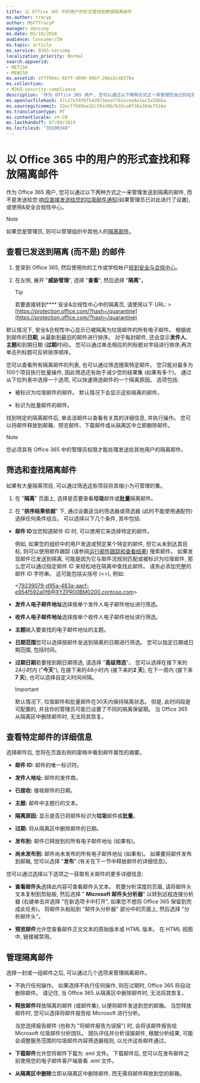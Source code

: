 ```yaml
---
title: 以 Office 365 中的用户的形式查找和释放隔离邮件
ms.author: tracyp
author: MSFTTracyP
manager: dansimp
ms.date: 05/19/2018
audience: Consumer/IW
ms.topic: article
ms.service: O365-seccomp
localization_priority: Normal
search.appverid:
- MET150
- MEW150
ms.assetid: efff08ec-68ff-4099-89b7-266e3c4817be
ms.collection:
- M365-security-compliance
description: '作为 Office 365 用户, 您可以通过以下两种方式之一来管理您自己的垃圾邮件隔离邮件: 响应直接发送给您的垃圾邮件通知 (如果管理员已设置此功能), 或使用安全&amp;合规性中的垃圾邮件隔离功能。置.'
ms.openlocfilehash: 47c17e59f6f54d973eeaf761ecee6a1ac5a3dbba
ms.sourcegitcommit: 32ecff689ae32c59a39b7633ca0f36a304e7516e
ms.translationtype: MT
ms.contentlocale: zh-CN
ms.lasthandoff: 07/09/2019
ms.locfileid: "35599348"
---
```

# <a name="find-and-release-quarantined-messages-as-a-user-in-office-365"></a>以 Office 365 中的用户的形式查找和释放隔离邮件

作为 Office 365 用户, 您可以通过以下两种方式之一来管理发送到隔离的邮件, 而不是发送给您:[响应直接发送给您的垃圾邮件通知](use-spam-notifications-to-release-and-report-quarantined-messages.md)(如果管理员已对此进行了设置), 或使用&amp;安全合规性中心。 
  
> [!NOTE]
> 如果您是管理员, 则可以管理组织中其他人的[隔离邮件](manage-quarantined-messages-and-files.md)。 
  
## <a name="view-messages-that-were-sent-to-quarantine-instead-of-to-you"></a>查看已发送到隔离 (而不是) 的邮件

1. 登录到 Office 365, 然后使用你的工作或学校帐户[转到安全与合规中心](go-to-the-securitycompliance-center.md)。 
    
2. 在左侧, 展开 "**威胁管理**", 选择 "**查看**", 然后选择 "**隔离**"。
    
    > [!TIP]
    > 若要直接转到**** 安全&amp;合规性中心中的隔离页, 请使用以下 URL: >[https://protection.office.com/?hash=/quarantine](https://protection.office.com/?hash=/quarantine)
  
默认情况下, 安全&amp;合规性中心显示已被隔离为垃圾邮件的所有电子邮件。 根据收到邮件的**日期**, 从最新到最旧的邮件进行排序。 对于每封邮件, 还会显示**发件人**、**主题**和到期日期 (**过期**时间)。 您可以通过单击相应的列标题对字段进行排序;再次单击列标题可反转排序顺序。 
  
您可以查看所有隔离邮件的列表, 也可以通过筛选搜索特定邮件。 您只能对最多为100个项目执行批量操作, 因此筛选还有助于减少您的结果集 (如果有多个)。 通过从下拉列表中选择一个选项, 可以快速筛选邮件的一个隔离原因。 选项包括:
  
- 被标识为垃圾邮件的邮件。 默认情况下会显示这些隔离的邮件。
    
- 标识为批量邮件的邮件。
    
找到特定的隔离邮件后, 单击该邮件以查看有关其的详细信息, 并执行操作。 您可以将邮件释放到邮箱、预览邮件、下载邮件或从隔离区中立即删除邮件。
  
> [!NOTE]
> 您必须具有 Office 365 中的管理员权限才能处理发送给其他用户的隔离邮件。 
  
## <a name="to-filter-and-find-quarantined-messages"></a>筛选和查找隔离邮件

如果有大量隔离项目, 可以通过筛选这些项目将其缩小为可管理的集。
  
1. 在 "**隔离**" 页面上, 选择是否要查看**垃圾**邮件或**批量**隔离邮件。 
    
2. 在 "**排序结果依据**" 下, 通过设置适当的筛选器或筛选器 (此时不能使用通配符) 选择任何条件组合。 可以选择以下几个条件, 其中包括:
    
  - **邮件 ID**当您知道邮件 ID 时, 可以使用它来选择特定的邮件。 
    
    例如, 如果您的组织中的用户发送或预定某个特定的邮件, 但它从未到达其目标, 则可以使用邮件跟踪 (请参阅[运行邮件跟踪和查看结果](https://go.microsoft.com/fwlink/?LinkId=799737)) 搜索邮件。 如果发现邮件已发送到隔离, 可能是因为它与邮件流规则匹配或被标识为垃圾邮件, 那么您可以通过指定邮件 ID 来轻松地在隔离中查找此邮件。 请务必添加完整的邮件 ID 字符串。 这可能包括尖括号 (\<\>), 例如:
    
    \<79239079-d95a-483a-aacf-e954f592a0f6@XYZPR00BM0200.contoso.com\>
    
  - **发件人电子邮件地址**选择按单个发件人电子邮件地址进行筛选。 
    
  - **收件人电子邮件地址**选择按单个收件人电子邮件地址进行筛选。 
    
  - **主题**输入要查找的电子邮件地址的主题。 
    
  - **日期范围**您可以选择按邮件发送到隔离的日期进行筛选。 您可以指定日期或日期范围, 包括时间。 
    
  - **过期日期**若要按到期日期筛选, 请选择 "**高级筛选**"。 您可以选择在接下来的24小时内 ("**今天**"), 在接下来的48小时内 (接下来的**2 天**), 在下一周内 (接下来**7 天**), 也可以选择自定义时间间隔。
    
    > [!IMPORTANT]
    > 默认情况下, 垃圾邮件和批量邮件在30天内保持隔离状态。 但是, 此时间段是可配置的, 并且你的管理员可能已设置了不同的隔离保留期。 当 Office 365 从隔离区中删除邮件时, 无法将其恢复。 
  
## <a name="view-details-for-a-specific-message"></a>查看特定邮件的详细信息

选择邮件后, 您将在页面右侧的窗格中看到邮件属性的摘要。
  
- **邮件 ID:** 邮件的唯一标识符。 
    
- **发件人地址:** 邮件的发件商。 
    
- **已接收:** 接收邮件的日期。 
    
- **主题:** 邮件中主题行的文本。 
    
- **隔离原因:** 显示是否已将邮件标识为**垃圾**邮件或**批量**。
    
- **过期:** 将从隔离区中删除邮件的日期。 
    
- **发布到:** 邮件已释放到的所有电子邮件地址 (如果有)。 
    
- **尚未发布到:** 邮件尚未发布的所有电子邮件地址 (如果有)。 如果要将邮件发布到邮箱, 您可以选择 "**发布**" (有关在下一节中释放邮件的详细信息)。 
    
您可以通过选择以下选项之一获取有关邮件的更多详细信息:
  
- **查看邮件头**选择此内容可查看邮件头文本。 若要分析深度的页眉, 请将邮件头文本复制到剪贴板, 然后选择 " **Microsoft 邮件头分析器**" 以转到远程连接分析器 (右键单击并选择 "在新选项卡中打开", 如果您不想将 Office 365 保留到完成此任务)。 将邮件头粘贴到 "邮件头分析器" 部分中的页面上, 然后选择 "分析邮件头"。 
    
- **预览邮件**允许您查看邮件正文文本的原始版本或 HTML 版本。 在 HTML 视图中, 链接被禁用。 
    
## <a name="manage-your-quarantined-messages"></a>管理隔离邮件

选择一封或一组邮件之后, 可以通过几个选项来管理隔离邮件。
  
- 不执行任何操作。 如果选择不执行任何操作, 则在过期时, Office 365 将自动删除邮件。 请记住, 当 Office 365 从隔离区中删除邮件时, 无法将其恢复。
    
- **释放邮件**释放隔离的邮件 (或邮件集), 以便将邮件发送到您的邮箱。 当您释放邮件时, 您可以选择将邮件报告给 Microsoft 进行分析。 
    
    当您选择报告邮件 (也称为 "将邮件报告为误报") 时, 会将该邮件报告给 Microsoft 垃圾邮件分析团队。 团队评估并分析误报邮件, 根据分析结果, 可能会调整服务范围的垃圾邮件内容筛选器规则, 以允许这些邮件通过。
    
- **下载邮件**允许您将邮件下载为 .eml 文件。 下载邮件后, 您可以在发布邮件之前使用您的电子邮件客户端查看 .eml 文件。 
    
- **从隔离区中删除**立即从隔离区中删除邮件, 而无需将邮件释放到您的邮箱。 
    

